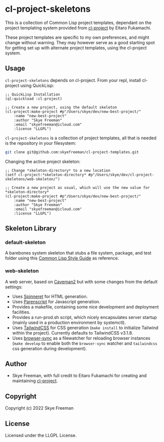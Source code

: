 # cl-project-skeletons

This is a collection of Common Lisp project templates, dependant on the project templating system provided from [cl-project](https://github.com/fukamachi/cl-project) by Eitaro Fukamachi.

These project templates are specific to my own preferences, and might change without warning. They may however serve as a good starting spot for getting set up with alternate project templates, using the cl-project system.

## Usage


`cl-project-skeletons` depends on cl-project. From your repl, install cl-project using QuickLisp:
```common-lisp
;; QuickLisp Installation
(ql:quickload :cl-project)

;; Create a new project, using the default skeleton
(cl-project:make-project #p"/Users/skye/dev/new-best-project/"
	:name "new-best-project"
	:author "Skye Freeman"
	:email "skyefreeman@icloud.com"
	:license "LLGPL")
```


`cl-project-skeletons` is a collection of project templates, all that is needed is the repository in your filesystem:
```bash
git clone git@github.com:skyefreeman/cl-project-templates.git
```


Changing the active project skeleton:
```common-lisp
;; Change *skeleton-directory* to a new location
(setf cl-project:*skeleton-directory* #p"/Users/skye/dev/cl-project-skeletons/web-skeleton/")

;; Create a new project as usual, which will use the new value for *skeleton-directory*
(cl-project:make-project #p"/Users/skye/dev/new-best-project/"
	:name "new-best-project"
	:author "Skye Freeman"
	:email "skyefreeman@icloud.com"
	:license "LLGPL")	
```

## Skeleton Library

### default-skeleton

A barebones system skeleton that stubs a file system, package, and test folder using this [Common Lisp Style Guide](http://labs.ariel-networks.com/cl-style-guide.html) as reference.

### web-skeleton

A web server, based on [Caveman2](https://github.com/fukamachi/caveman) but with some changes from the default settings:
- Uses [Spinneret](https://github.com/ruricolist/spinneret) for HTML generation.
- Uses [Parenscript](https://gitlab.common-lisp.net/parenscript/parenscript) for Javascript generation.
- Provides a makefile, containing some nice development and deployment facilities.
- Provides a run-prod.sh script, which nicely encapsulates server startup (mainly used in a production environment by systemctl).
- Uses [TailwindCSS](https://tailwindcss.com) for CSS generation (`make install` to initialize Tailwind within the project). Currently defaults to TailwindCSS v3.1.8.
- Uses [browser-sync](https://browsersync.io) as a filewatcher for reloading browser instances (`make develop` to enable both the `browser-sync` watcher and `tailwindcss` css generation during development).

## Author

* Skye Freeman, with full credit to Eitaro Fukamachi for creating and maintaining [cl-project](https://github.com/fukamachi/cl-project).

## Copyright

Copyright (c) 2022 Skye Freeman

## License

Licensed under the LLGPL License.
